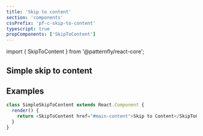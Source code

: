 ```yaml
---
title: 'Skip to content'
section: 'components'
cssPrefix: 'pf-c-skip-to-content'
typescript: true
propComponents: ['SkipToContent']
---
```


import { SkipToContent } from '@patternfly/react-core';

## Simple skip to content
## Examples
```js
class SimpleSkipToContent extends React.Component {
  render() {
    return <SkipToContent href="#main-content">Skip to Content</SkipToContent>;
  }
}
```

